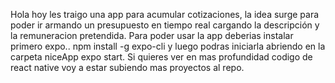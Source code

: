 Hola hoy les traigo una app para acumular cotizaciones, la idea surge para poder ir armando un presupuesto en tiempo real cargando la descripción y la remuneracion pretendida.
 Para poder usar la app deberias instalar primero expo.. npm install -g expo-cli y luego podras iniciarla abriendo en la carpeta niceApp expo start.
Si quieres ver en mas profundidad codigo de react native voy a estar subiendo mas proyectos al repo.
